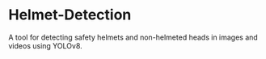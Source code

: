# Helmet-Detection
A tool for detecting safety helmets and non-helmeted heads in images and videos using YOLOv8.
